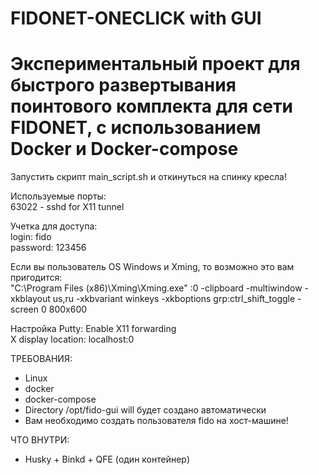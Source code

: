 # FIDONET-ONECLICK with GUI
# Экспериментальный проект для быстрого развертывания поинтового комплекта для сети FIDONET, с использованием Docker и Docker-compose

Запустить скрипт main_script.sh и откинуться на спинку кресла!  

Используемые порты:  
63022 - sshd for X11 tunnel  

Учетка для доступа:  
login: fido  
password: 123456  

Если вы пользователь OS Windows и Xming, то возможно это вам пригодится:  
"C:\Program Files (x86)\Xming\Xming.exe" :0 -clipboard -multiwindow -xkblayout us,ru -xkbvariant winkeys -xkboptions grp:ctrl_shift_toggle -screen 0 800x600  

Настройка Putty:
Enable X11 forwarding  
X display location: localhost:0  

ТРЕБОВАНИЯ:

- Linux
- docker
- docker-compose
- Directory /opt/fido-gui will будет создано автоматически
- Вам необходимо создать пользователя fido на хост-машине!

ЧТО ВНУТРИ:
- Husky + Binkd + QFE (один контейнер)
